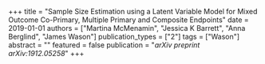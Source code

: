 +++
title = "Sample Size Estimation using a Latent Variable Model for Mixed Outcome Co-Primary, Multiple Primary and Composite Endpoints"
date = 2019-01-01
authors = ["Martina McMenamin", "Jessica K Barrett", "Anna Berglind", "James Wason"]
publication_types = ["2"]
tags = ["Wason"]
abstract = ""
featured = false
publication = "*arXiv preprint arXiv:1912.05258*"
+++

